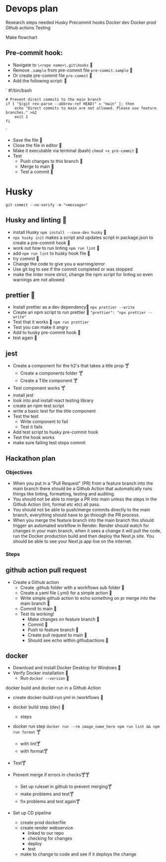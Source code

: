 # Devops plan

Research steps needed
    Husky
    Precommit hooks
    Docker dev
    Docker prod
    Gthub actions
    Testing

Make flowchart

## Pre-commit hook:

- Navigate to `\<repo name>\.git\hooks` 🐨
- Remove `.sample` from pre-commit file `pre-commit.sample` 🐨
- Or create pre-commit file `pre-commit` 🐨
- Add the following script: 🐨

`
    #!/bin/bash

    # Prevent direct commits to the main branch
    if [ "$(git rev-parse --abbrev-ref HEAD)" = "main" ]; then
        echo "Direct commits to main are not allowed. Please use feature branches." >&2
        exit 1
    fi
`

- Save the file 🐨
- Close the file in editor 🐨
- Make it executable via terminal (bash) `chmod +x pre-commit` 🐨
- Test
    - Push changes to this branch 🐨
    - Merge to main 🐨
    - Test a commit 🐨


# Husky

` git commit --no-verify -m "<message>" `

## Husky and linting 🐨

- install Husky `npm install --save-dev husky` 🐨
- `npx husky init` makes a script and updates script in package.json to create a pre-commit hook 🐨
- work out how to run linting `npm run lint` 🐨
- add `npm run lint` to husky hook file 🐨
- try commit 🐨
- Change the code to give you a warning/error 
- Use git log to see if the commit completed or was stopped
- make the linter more strict, change the npm script for linting so even warnings are not allowed

## prettier 🐨

- Install prettier as a dev dependency🐨
    `npx prettier --write` 
- Create an npm script to run prettier 🐨
    `"prettier": "npx prettier --write"`
- Test that it works 🐨
    `npm run prettier`
- Test you can make it angry 
- Add to husky pre-commit hook 🐨
- test again 🐨

## jest

- Create a component for the h2's that takes a title prop 🍸
  - Create a components folder 🍸
  - Create a Title component 🍸
- Test component works 🍸
- install jest
- look into and install react testing library
- create an npm test script
- write a basic test for the title component
- Test the test
  - Write component to fail
  - Test it fails
- Add test script to husky pre-commit hook
- Test the hook works
- make sure failing test stops commit

## Hackathon plan

### Objectives

- When you put in a "Pull Request" (PR) from a feature branch into the main branch there should be a Github Action that automatically runs things like linting, formatting, testing and auditing.
- You should not be able to merge a PR into main unless the steps in the Github Action (lint, format etc etc) all pass.
- You should not be able to push/merge commits directly to the main branch, everything should have to go through the PR process.
- When you merge the feature branch into the main branch this should trigger an automated workflow in Render. Render should watch for changes in your main branch, when it sees a change it will pull the code, run the Docker production build and then deploy the Next.js site. You should be able to see your Next.js app live on the internet.

### Steps

## github action pull request

- Create a Github action
  - Create .github folder with a workflows sub folder 🐨
  - Create a yaml file (.yml) for a simple action 🐨
  - Write simple github action to echo something on pr merge into the main branch 🐨
  - Commit to main 🐨
  - Test its working!
    - Make changes on feature branch 🐨
    - Commit 🐨
    - Push to feature branch 🐨
    - Create pull request to main 🐨
    - Should see echo within githubactions 🐨

## docker


- Download and install Docker Desktop for Windows 🐨
- Verify Docker installation 🐨
  - Run `docker --version` 🐨

docker build and docker run in a Github Action
  - create docker-build-run.yml in /workflows 🐨
  - docker build step (dev) 🐨        
    - steps
  - docker run step `docker run --rm image_name_here npm run lint && npm run format` 🍸
    - with lint🍸
    - with format🍸
  - Test🍸
- Prevent merge if errors in checks🍸🍸

  - Set up ruleset in github to prevent merging🍸
  - make problems and test🍸
  - fix problems and test again🍸

- Set up CD pipeline
  - create prod dockerfile
  - create render webservice
    - linked to our repo
    - checking for changes
    - deploy
    - test
  - make to change to code and see if it deploys the change

